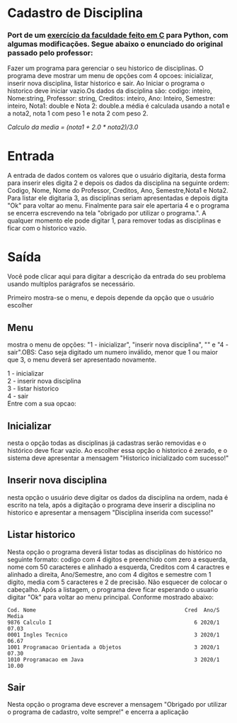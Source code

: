 # Cadastro de Disciplina

### Port de um [exercício da faculdade feito em C](https://github.com/mtdecarvalho/POO-21.01/tree/main/URI-Mozar/Lista%201%20-%20Cadastro%20de%20Disciplina/ex03%20-%20Cadastro%20de%20Disciplina%203) para Python, com algumas modificações. Segue abaixo o enunciado do original passado pelo professor:

Fazer um programa para gerenciar  o seu  historico de disciplinas. O programa deve mostrar um menu de opções com 4 opcoes: inicializar, inserir nova disciplina, listar historico e sair.  Ao Iniciar o programa o historico deve iniciar vazio.Os dados da disciplina são: codigo: inteiro, Nome:string, Professor: string, Creditos: inteiro, Ano: Inteiro, Semestre: inteiro, Nota1: double e Nota 2: double.a média é calculada usando a nota1 e a nota2, nota 1 com peso 1 e nota 2 com peso 2.  

*Calculo da media = (nota1 + 2.0 \* nota2)/3.0*

# Entrada

A entrada de dados contem os valores que o usuário digitaria, desta forma para inserir eles digita 2 e depois os dados da disciplina na seguinte ordem: Codigo, Nome, Nome do Professor, Creditos, Ano, Semestre,Nota1 e Nota2. Para listar ele digitaria 3, as disciplinas seriam apresentadas e depois digita "Ok" para voltar ao menu. Finalmente para sair ele apertaria 4 e o programa se encerra escrevendo na tela "obrigado por utilizar o programa.". A qualquer momento ele pode digitar 1, para remover todas as disciplinas e ficar com o historico vazio.

# Saída

Você pode clicar aqui para digitar a descrição da entrada do seu problema usando multiplos parágrafos se necessário.

Primeiro mostra-se o menu, e depois depende da opção que o usuário escolher

## Menu

mostra o menu de opções: "1 - inicializar", "inserir nova disciplina", "" e "4 - sair".OBS: Caso seja digitado um numero inválido, menor que 1 ou maior que 3, o menu deverá ser apresentado novamente.

1 - inicializar  
2 - inserir nova disciplina  
3 - listar historico  
4 - sair  
Entre com a sua opcao:

## Inicializar

nesta o opção todas as disciplinas já cadastras serão removidas e o histórico deve ficar vazio. Ao escolher essa opção o historico é zerado, e o sistema deve apresentar a mensagem "Historico inicializado com sucesso!"

## Inserir nova disciplina

nesta opção o usuário deve digitar os dados da disciplina na ordem, nada é escrito na tela, após a digitação o programa deve inserir a disciplina no historico e apresentar a mensagem "Disciplina inserida com sucesso!"

## Listar historico

Nesta opção o programa deverá listar todas as disciplinas do histórico  no seguinte formato: codigo com 4 digitos e preenchido com zero a esquerda, nome com 50 caracteres e alinhado a esquerda, Creditos com 4 caractres e alinhado a direita, Ano/Semestre, ano com 4 digitos e semestre com 1 digito, media com 5 caracteres e 2 de precisão. Não esquecer de colocar o cabeçalho. Após a listagem, o programa deve ficar esperando o usuario digitar "Ok" para voltar ao menu principal. Conforme mostrado abaixo:

~~~
Cod. Nome                                               Cred  Ano/S Media
9876 Calculo I                                             6 2020/1 07.03
0001 Ingles Tecnico                                        3 2020/1 06.67
1001 Programacao Orientada a Objetos                       3 2020/1 07.30
1010 Programacao em Java                                   3 2020/1 10.00
~~~

## Sair

Nesta opção o programa deve escrever a mensagem "Obrigado por utilizar o programa de cadastro, volte sempre!" e encerra a aplicação